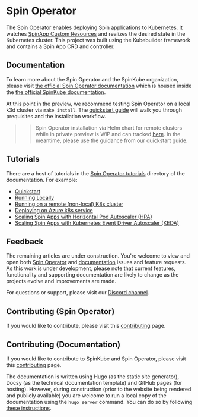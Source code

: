 # Spin Operator

The Spin Operator enables deploying Spin applications to Kubernetes. It watches [SpinApp Custom Resources](https://github.com/spinkube/documentation/blob/main/content/en/docs/spin-operator/reference/custom-resource-definition.md) and realizes the desired state in the Kubernetes cluster. This project was built using the Kubebuilder framework and contains a Spin App CRD and controller. 

## Documentation

To learn more about the Spin Operator and the SpinKube organization, please visit [the official Spin Operator documentation](https://github.com/spinkube/documentation/tree/main/content/en/docs/spin-operator) which is housed inside the [the official SpinKube documentation](https://github.com/spinkube/documentation/tree/main/content/en/docs).


At this point in the preview, we recommend testing Spin Operator on a local k3d cluster via `make install`. The [quickstart guide](https://github.com/spinkube/documentation/blob/main/content/en/docs/spin-operator/quickstart/_index.md) will walk you through prequisites and the installation workflow.

> > Spin Operator installation via Helm chart for remote clusters while in private preview is WIP and can tracked [here](https://github.com/spinkube/spin-operator/issues/54). In the meantime, please use the guidance from our quickstart guide.

## Tutorials

There are a host of tutorials in the [Spin Operator tutorials](https://github.com/spinkube/documentation/tree/main/content/en/docs/spin-operator/tutorials) directory of the documentation. For example:

- [Quickstart](https://github.com/spinkube/documentation/blob/main/content/en/docs/spin-operator/quickstart/_index.md)
- [Running Locally](https://github.com/spinkube/documentation/blob/main/content/en/docs/spin-operator/tutorials/running-locally.md)
- [Running on a remote (non-local) K8s cluster](https://github.com/spinkube/documentation/blob/main/content/en/docs/spin-operator/tutorials/running-on-a-cluster.md)
- [Deploying on Azure k8s service](https://github.com/spinkube/documentation/blob/main/content/en/docs/spin-operator/tutorials/deploy-on-azure-kubernetes-service.md)
- [Scaling Spin Apps with Horizontal Pod Autoscaler (HPA)](https://github.com/spinkube/documentation/blob/main/content/en/docs/spin-operator/tutorials/scaling-with-hpa.md)
- [Scaling Spin Apps with Kubernetes Event Driver Autoscaler (KEDA)](https://github.com/spinkube/documentation/blob/main/content/en/docs/spin-operator/tutorials/scaling-with-keda.md)

## Feedback

The remaining articles are under construction. You're welcome to view and open both [Spin Operator](https://github.com/spinkube/spin-operator/issues) and [documentation](https://github.com/spinkube/documentation/issues) issues and feature requests. As this work is under development, please note that current features, functionality and supporting documentation are likely to change as the projects evolve and improvements are made.

For questions or support, please visit our [Discord channel](https://discord.com/channels/926888690310053918/1200012610196738208). 

## Contributing (Spin Operator)

If you would like to contribute, please visit this [contributing](https://github.com/spinkube/documentation/blob/main/content/en/docs/spin-operator/contributing/_index.md) page.

## Contributing (Documentation)

If you would like to contribute to SpinKube and Spin Operator, please visit this [contributing](https://github.com/spinkube/documentation/blob/main/content/en/docs/contribution-guidelines/_index.md) page.

The documentation is written using Hugo (as the static site generator), Docsy (as the technical documentation template) and GitHub pages (for hosting). However, during construction (prior to the website being rendered and publicly available) you are welcome to run a local copy of the documentation using the `hugo server` command. You can do so by following [these instructions](https://github.com/spinkube/documentation/blob/main/content/en/docs/contribution-guidelines/_index.md#previewing-your-changes-locally).